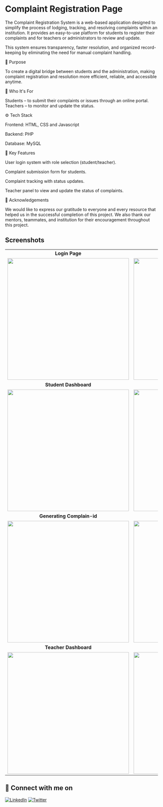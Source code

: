 # Complaint Registration Page

The Complaint Registration System is a web-based application designed to simplify the process of lodging, tracking, and resolving complaints within an institution. It provides an easy-to-use platform for students to register their complaints and for teachers or administrators to review and update.

This system ensures transparency, faster resolution, and organized record-keeping by eliminating the need for manual complaint handling.

🎯 Purpose

To create a digital bridge between students and the administration, making complaint registration and resolution more efficient, reliable, and accessible anytime.

👥 Who It's For

Students – to submit their complaints or issues through an online portal.
Teachers  – to monitor and update the status.

⚙️ Tech Stack

Frontend: HTML, CSS and Javascript

Backend: PHP

Database: MySQL

🚀 Key Features

User login system with role selection (student/teacher).

Complaint submission form for students.

Complaint tracking with status updates.

Teacher panel to view and  update the status of complaints.

🏁 Acknowledgements

We would like to express our gratitude to everyone and every resource that helped us in the successful completion of this project.
We also thank our mentors, teammates, and institution for their encouragement throughout this project.

## Screenshots
<table align="center"> <tr> <td align="center"><b>Login Page</b></td> <td align="center"><b>Login Page</b></td> </tr> <tr> <td><img src="https://github.com/user-attachments/assets/f7cf23cc-0bff-4871-ab9f-ad14f11a763e" width="400"/></td> <td><img src="https://github.com/user-attachments/assets/2cb26a36-412b-4014-9933-4106ee3c1cc6" width="400"/></td> </tr> <tr> <td align="center"><b>Student Dashboard</b></td> <td align="center"><b>Status View (Student)</b></td> </tr> <tr> <td><img src="https://github.com/user-attachments/assets/6c615c1a-e069-491c-90d9-ac90a50690a7" width="400"/></td> <td><img src="https://github.com/user-attachments/assets/6601b3d4-1ffc-4cea-91bf-a1716ffb63d6" width="400"/></td> </tr> <tr> <td align="center"><b>Generating Complain-id</b></td> <td align="center"><b>Teacher Dashboard</b></td> </tr> <tr> <td><img src="https://github.com/user-attachments/assets/07cc2bd0-1a5c-49e8-affb-2e45c646b295" width="400"/></td> <td><img src="https://github.com/user-attachments/assets/adcb3b1e-9d9f-4310-8f79-8a9895721cd1" width="400"/></td> </tr> <tr> <td align="center"><b>Teacher Dashboard</b></td> <td align="center"><b>Teacher Dashboard</b></td> </tr> <tr> <td><img src="https://github.com/user-attachments/assets/b543abc8-71e3-4fa7-8563-22e8fc9561e5" width="400"/></td> <td><img src="https://github.com/user-attachments/assets/926693c2-cf5d-4572-9a09-bcca644b85ad" width="400"/></td> </tr> </table>

## 🔗 Connect with me on

[![LinkedIn](https://img.shields.io/badge/LinkedIn-0A66C2?style=for-the-badge&logo=linkedin&logoColor=white)](https://www.linkedin.com/in/pranith-jain-5ba412349)
[![Twitter](https://img.shields.io/badge/X_(Twitter)-000000?style=for-the-badge&logo=x&logoColor=white)](https://x.com/PranithJain20?t=PihiKQXuWp-2f3AdniK4mw&s=08)
